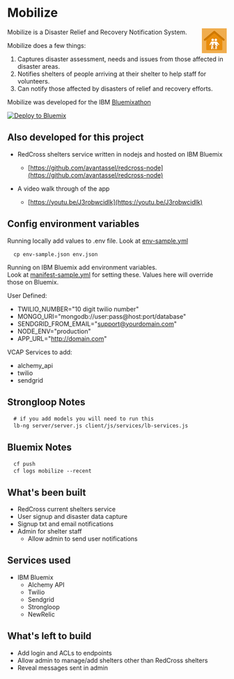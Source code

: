 # Mobilize

<img src="client/images/icon.png?raw=true" alt="Mobilize logo" title="Mobilize" align="right" />

Mobilize is a Disaster Relief and Recovery Notification System.

Mobilize does a few things:

1. Captures disaster assessment, needs and issues from those affected in disaster areas.
2. Notifies shelters of people arriving at their shelter to help staff for volunteers.
3. Can notify those affected by disasters of relief and recovery efforts.

Mobilize was developed for the IBM [Bluemixathon](http://bluemixathon.devpost.com/)

[![Deploy to Bluemix](https://bluemix.net/deploy/button.png)](https://bluemix.net/deploy)

## Also developed for this project

* RedCross shelters service written in nodejs and hosted on IBM Bluemix
  * [https://github.com/avantassel/redcross-node](https://github.com/avantassel/redcross-node)

* A video walk through of the app
  * [https://youtu.be/J3robwcidlk](https://youtu.be/J3robwcidlk)

## Config environment variables

Running locally add values to .env file.
Look at [env-sample.yml](env-sample.yml)
```
  cp env-sample.json env.json
```

Running on IBM Bluemix add environment variables.  
Look at [manifest-sample.yml](manifest-sample.yml) for setting these.  Values here will override those on Bluemix.

User Defined:
  * TWILIO_NUMBER="10 digit twilio number"
  * MONGO_URI="mongodb://user:pass@host:port/database"
  * SENDGRID_FROM_EMAIL="support@yourdomain.com"
  * NODE_ENV="production"
  * APP_URL="http://domain.com"

VCAP Services to add:
  * alchemy_api
  * twilio
  * sendgrid


## Strongloop Notes

```
  # if you add models you will need to run this
  lb-ng server/server.js client/js/services/lb-services.js
```

## Bluemix Notes

```
  cf push
  cf logs mobilize --recent
```

## What's been built
  * RedCross current shelters service
  * User signup and disaster data capture
  * Signup txt and email notifications
  * Admin for shelter staff
    * Allow admin to send user notifications

## Services used
  * IBM Bluemix
    * Alchemy API
    * Twilio
    * Sendgrid
    * Strongloop
    * NewRelic

## What's left to build
  * Add login and ACLs to endpoints
  * Allow admin to manage/add shelters other than RedCross shelters  
  * Reveal messages sent in admin
